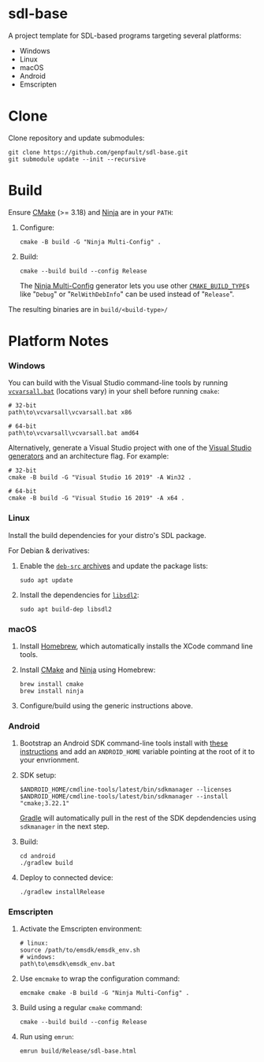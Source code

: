 sdl-base
==============

A project template for SDL-based programs targeting several platforms:
* Windows
* Linux
* macOS
* Android
* Emscripten


# Clone

Clone repository and update submodules:

```
git clone https://github.com/genpfault/sdl-base.git
git submodule update --init --recursive
```


# Build

Ensure [CMake](https://cmake.org/download/) (>= 3.18) and [Ninja](https://ninja-build.org/) are in your `PATH`:

1. Configure:

    ```
    cmake -B build -G "Ninja Multi-Config" .
    ```

2. Build:

    ```
    cmake --build build --config Release
    ```

    The [Ninja Multi-Config](https://cmake.org/cmake/help/v3.18/generator/Ninja%20Multi-Config.html) generator lets you use other [`CMAKE_BUILD_TYPE`](https://cmake.org/cmake/help/v3.18/variable/CMAKE_BUILD_TYPE.html)s like "`Debug`" or "`RelWithDebInfo`" can be used instead of "`Release`".

The resulting binaries are in `build/<build-type>/`


# Platform Notes

### Windows

You can build with the Visual Studio command-line tools by running [`vcvarsall.bat`](https://learn.microsoft.com/en-us/cpp/build/building-on-the-command-line#developer_command_file_locations) (locations vary) in your shell before running `cmake`:

```
# 32-bit
path\to\vcvarsall\vcvarsall.bat x86

# 64-bit
path\to\vcvarsall\vcvarsall.bat amd64
```

Alternatively, generate a Visual Studio project with one of the [Visual Studio generators](https://cmake.org/cmake/help/v3.18/manual/cmake-generators.7.html#visual-studio-generators) and an architecture flag.  For example:

```
# 32-bit
cmake -B build -G "Visual Studio 16 2019" -A Win32 .

# 64-bit
cmake -B build -G "Visual Studio 16 2019" -A x64 .
```


### Linux

Install the build dependencies for your distro's SDL package.

For Debian & derivatives:

1. Enable the [`deb-src` archives](https://www.debian.org/doc/manuals/debian-reference/ch02#_debian_archive_basics) and update the package lists:

    ```
    sudo apt update
    ```

2. Install the dependencies for [`libsdl2`](https://packages.debian.org/source/bullseye/libsdl2):

    ```
    sudo apt build-dep libsdl2
    ```


### macOS

1. Install [Homebrew](https://brew.sh/), which automatically installs the XCode command line tools.

2. Install [CMake](https://formulae.brew.sh/formula/cmake) and [Ninja](https://formulae.brew.sh/formula/ninja) using Homebrew:

   ```
   brew install cmake
   brew install ninja
   ```

3. Configure/build using the generic instructions above.


### Android

1. Bootstrap an Android SDK command-line tools install with [these instructions](https://developer.android.com/studio/command-line/sdkmanager) and add an `ANDROID_HOME` variable pointing at the root of it to your envrionment.

2. SDK setup:

    ```
    $ANDROID_HOME/cmdline-tools/latest/bin/sdkmanager --licenses
    $ANDROID_HOME/cmdline-tools/latest/bin/sdkmanager --install "cmake;3.22.1"
    ```

    [Gradle](https://en.wikipedia.org/wiki/Gradle) will automatically pull in the rest of the SDK depdendencies using `sdkmanager` in the next step.

3. Build:

    ```
    cd android
    ./gradlew build
    ```

4. Deploy to connected device:

    ```
    ./gradlew installRelease
    ```


### Emscripten

1. Activate the Emscripten environment:

    ```
    # linux:
    source /path/to/emsdk/emsdk_env.sh
    # windows:
    path\to\emsdk\emsdk_env.bat
    ```

2. Use `emcmake` to wrap the configuration command:

    ```
    emcmake cmake -B build -G "Ninja Multi-Config" .
    ```

3. Build using a regular `cmake` command:

    ```
    cmake --build build --config Release
    ```

4. Run using `emrun`:

    ```
    emrun build/Release/sdl-base.html
    ```
